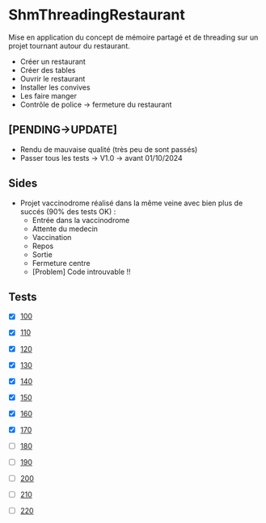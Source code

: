# ShmThreadingRestaurant

Mise en application du concept de mémoire partagé et de threading sur un projet
tournant autour du restaurant.
- Créer un restaurant 
- Créer des tables
- Ouvrir le restaurant 
- Installer les convives 
- Les faire manger 
- Contrôle de police -> fermeture du restaurant 

## [PENDING->UPDATE]
- Rendu de mauvaise qualité (très peu de sont passés)
- Passer tous les tests -> V1.0 -> avant 01/10/2024

## Sides 
- Projet vaccinodrome réalisé dans la même veine avec bien plus de succés (90% des tests OK) : 
	- Entrée dans la vaccinodrome
	- Attente du medecin 
	- Vaccination 
	- Repos
	- Sortie
	- Fermeture centre
	- [Problem] Code introuvable !!

## Tests 
- [x] [100](code/test-100.sh)
- [x] [110](code/test-110.sh)
- [x] [120](code/test-120.sh)
- [x] [130](code/test-130.sh)
- [x] [140](code/test-140.sh)
- [x] [150](code/test-150.sh)
- [x] [160](code/test-160.sh)
- [x] [170](code/test-170.sh)
- [ ] [180](code/test-180.sh)
- [ ] [190](code/test-190.sh)
- [ ] [200](code/test-200.sh)
- [ ] [210](code/test-210.sh)
- [ ] [220](code/test-220.sh)

